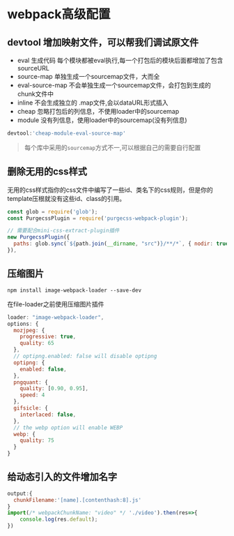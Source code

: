 # webpack高级配置

## devtool 增加映射文件，可以帮我们调试原文件
- eval 生成代码 每个模块都被eval执行,每一个打包后的模块后面都增加了包含sourceURL
- source-map 单独生成一个sourcemap文件，大而全
- eval-source-map
不会单独生成一个sourcemap文件，会打包到生成的chunk文件中
- inline 不会生成独立的 .map文件,会以dataURL形式插入
- cheap 忽略打包后的列信息，不使用loader中的sourcemap
- module 没有列信息，使用loader中的sourcemap(没有列信息)

```javascript
devtool:'cheap-module-eval-source-map'
```

> 每个库中采用的`sourcemap`方式不一,可以根据自己的需要自行配置

## 删除无用的css样式
无用的css样式指你的css文件中编写了一些id、类名下的css规则，但是你的template压根就没有这些id、class的引用。


```javascript
const glob = require('glob');
const PurgecssPlugin = require('purgecss-webpack-plugin');

// 需要配合mini-css-extract-plugin插件
new PurgecssPlugin({
  paths: glob.sync(`${path.join(__dirname, "src")}/**/*`, { nodir: true }) // 不匹配目录，只匹配文件
}),
```

## 压缩图片

```
npm install image-webpack-loader --save-dev
```

在file-loader之前使用压缩图片插件
```javascript
loader: "image-webpack-loader",
options: {
  mozjpeg: {
    progressive: true,
    quality: 65
  },
  // optipng.enabled: false will disable optipng
  optipng: {
    enabled: false,
  },
  pngquant: {
    quality: [0.90, 0.95],
    speed: 4
  },
  gifsicle: {
    interlaced: false,
  },
  // the webp option will enable WEBP
  webp: {
    quality: 75
  }
}
```

## 给动态引入的文件增加名字

```javascript
output:{
  chunkFilename:'[name].[contenthash:8].js'
}
import(/* webpackChunkName: "video" */ './video').then(res=>{
    console.log(res.default);
})
```
